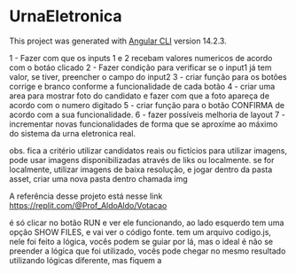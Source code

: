# UrnaEletronica

This project was generated with [Angular CLI](https://github.com/angular/angular-cli) version 14.2.3.

1 - Fazer com que os inputs 1 e 2 recebam valores numericos de acordo com o botáo clicado
2 - Fazer condição para verificar se o input1 já tem valor, se tiver, preencher o campo do input2
3 - criar função para os botões corrige e branco conforme a funcionalidade de cada botão
4 - criar uma area para mostrar foto do candidato e fazer com que a foto apareça de acordo com o numero digitado
5 - criar função para o botão CONFIRMA de acordo com a sua funcionalidade.
6 - fazer possíveis melhoria de layout
7 - incrementar novas funcionalidades de forma que se aproxíme ao máximo do sistema da urna eletronica real.


obs. fica a critério utilizar candidatos reais ou fictícios
     para utilizar imagens, pode usar imagens disponibilizadas através de liks ou localmente.
     se for localmente, utilizar imagens de baixa resolução, e jogar dentro da pasta asset, criar 
     uma nova pasta dentro chamada img


A referência desse projeto está nesse link
https://replit.com/@Prof_AldoAldo/Votacao

é só clicar no botão RUN e ver ele funcionando, ao lado esquerdo tem uma opção SHOW FILES, e vai ver o código fonte.
tem um arquivo codigo.js, nele foi feito a lógica, vocês podem se guiar por lá, mas o ideal é não se preender a lógica
que foi utilizado, vocês pode chegar no mesmo resultado utilizando lógicas diferente, mas fiquem a 
